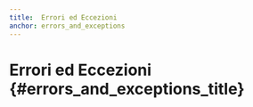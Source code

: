 ```yaml
---
title:  Errori ed Eccezioni
anchor: errors_and_exceptions
---
```


# Errori ed Eccezioni {#errors_and_exceptions_title}

